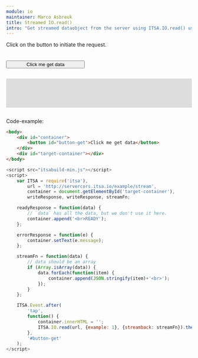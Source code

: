 ```yaml
---
module: io
maintainer: Marco Asbreuk
title: Streamed IO.read()
intro: "Get streamed dataobject from the server using ITSA.IO.read() using streamback."
---
```


<style type="text/css">
    #container {
        margin: 2em 0;
        min-height: 2em;
    }
    #container button {
        margin-top: 0.5em;
        min-width: 16em;
    }
    #target-container {
        margin: 2em 0;
        padding: 1em;
        min-height: 3.6em;
        background-color: #ddd;
    }
</style>

Click on the button to initiate the request.

<div id="container">
    <button id="button-get" class="pure-button pure-button-primary pure-button-bordered">Click me get data</button>
</div>
<div id="target-container"></div>

Code-example:

```html
<body>
    <div id="container">
        <button id="button-get">Click me get data</button>
    </div>
    <div id="target-container"></div>
</body>
```

```js
<script src="itsabuild-min.js"></script>
<script>
    var ITSA = require('itsa'),
        url = 'http://servercors.itsa.io/example/stream',
        container = document.getElementById('target-container'),
        writeResponse, writeResponse, streamFn;

    readyResponse = function(data) {
        // `data` has all the data, but we don't use it here.
        container.append('<br>READY');
    };

    errorResponse = function(e) {
        container.setText(e.message);
    };

    streamFn = function(data) {
        // data should be an array
        if (Array.isArray(data)) {
            data.forEach(function(item) {
                container.append(JSON.stringify(item)+'<br>');
            });
        }
    };

    ITSA.Event.after(
        'tap',
        function() {
            container.innerHTML = '';
            ITSA.IO.read(url, {example: 1}, {streamback: streamFn}).then(readyResponse, errorResponse);
        },
        '#button-get'
    );
</script>
```

<script src="../../dist/itsabuild-min.js"></script>
<script>
    var ITSA = require('itsa'),
        url = 'http://servercors.itsa.io/example/stream',
        container = document.getElementById('target-container'),
        writeResponse, writeResponse, streamFn;

    readyResponse = function(data) {
        // `data` has all the data, but we don't use it here.
        container.append('<br>READY');
    };

    errorResponse = function(e) {
        container.setText(e.message);
    };

    streamFn = function(data) {
        // data should be an array
        if (Array.isArray(data)) {
            data.forEach(function(item) {
                container.append(JSON.stringify(item)+'<br>');
            });
        }
    };

    ITSA.Event.after(
        'tap',
        function() {
            container.innerHTML = '';
            ITSA.IO.read(url, {example: 1}, {streamback: streamFn}).then(readyResponse, errorResponse);
        },
        '#button-get'
    );
</script>